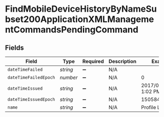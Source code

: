 # FindMobileDeviceHistoryByNameSubset200ApplicationXMLManagementCommandsPendingCommand


## Fields

| Field                 | Type                  | Required              | Description           | Example               |
| --------------------- | --------------------- | --------------------- | --------------------- | --------------------- |
| `dateTimeFailed`      | *string*              | :heavy_minus_sign:    | N/A                   |                       |
| `dateTimeFailedEpoch` | *number*              | :heavy_minus_sign:    | N/A                   | 0                     |
| `dateTimeIssued`      | *string*              | :heavy_minus_sign:    | N/A                   | 2017/09/19 at 1:02 PM |
| `dateTimeIssuedEpoch` | *string*              | :heavy_minus_sign:    | N/A                   | 1505844136509         |
| `name`                | *string*              | :heavy_minus_sign:    | N/A                   | Profile List          |